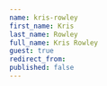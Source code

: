 ```yaml
---
name: kris-rowley
first_name: Kris
last_name: Rowley
full_name: Kris Rowley
guest: true
redirect_from: 
published: false
---
```


